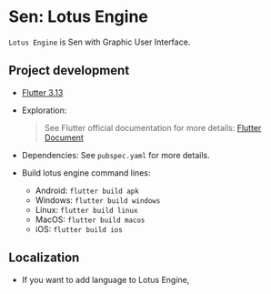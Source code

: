 # Sen: Lotus Engine

`Lotus Engine` is Sen with Graphic User Interface.

## Project development

-   [Flutter 3.13](https://docs.flutter.dev/get-started/install)

-   Exploration:

    > See Flutter official documentation for more details: [Flutter Document](https://docs.flutter.dev/get-started/editor)

-   Dependencies: See `pubspec.yaml` for more details.

-   Build lotus engine command lines:

    -   Android: `flutter build apk`
    -   Windows: `flutter build windows`
    -   Linux: `flutter build linux`
    -   MacOS: `flutter build macos`
    -   iOS: `flutter build ios`

## Localization

-   If you want to add language to Lotus Engine,
